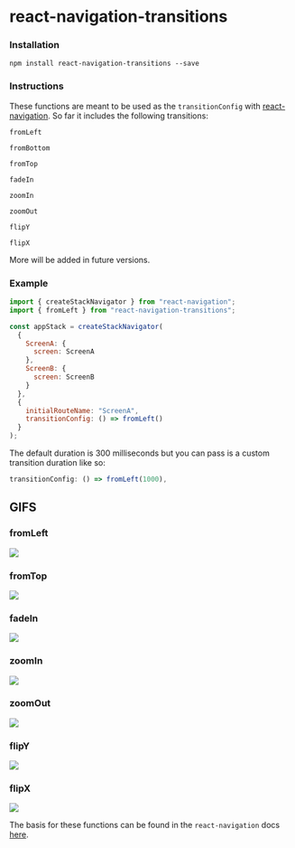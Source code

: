 # react-navigation-transitions

### Installation

`npm install react-navigation-transitions --save`

### Instructions

These functions are meant to be used as the `transitionConfig` with [react-navigation](https://reactnavigation.org/). So far it includes the following transitions:

`fromLeft`

`fromBottom`

`fromTop`

`fadeIn`

`zoomIn`

`zoomOut`

`flipY`

`flipX`

More will be added in future versions.

### Example

```javascript
import { createStackNavigator } from "react-navigation";
import { fromLeft } from "react-navigation-transitions";

const appStack = createStackNavigator(
  {
    ScreenA: {
      screen: ScreenA
    },
    ScreenB: {
      screen: ScreenB
    }
  },
  {
    initialRouteName: "ScreenA",
    transitionConfig: () => fromLeft()
  }
);
```

The default duration is 300 milliseconds but you can pass is a custom transition duration like so:

```javascript
transitionConfig: () => fromLeft(1000),
```

## GIFS

### fromLeft

![](./gifs/from-left.gif)

### fromTop

![](./gifs/from-top.gif)

### fadeIn

![](./gifs/fade-in.gif)

### zoomIn

![](./gifs/zoom-in.gif)

### zoomOut

![](./gifs/zoom-out.gif)

### flipY

![](./gifs/flip-y.gif)

### flipX

![](./gifs/flip-x.gif)

The basis for these functions can be found in the `react-navigation` docs [here](https://reactnavigation.org/docs/stack-navigator.html#modal-stacknavigator-with-custom-screen-transitions).
